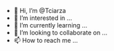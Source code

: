 - 👋 Hi, I’m @Tciarza
- 👀 I’m interested in ...
- 🌱 I’m currently learning ...
- 💞️ I’m looking to collaborate on ...
- 📫 How to reach me ...

<!---
Tciarza/Tciarza is a ✨ special ✨ repository because its `README.md` (this file) appears on your GitHub profile.
You can click the Preview link to take a look at your changes.
--->
